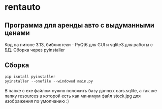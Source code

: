 # rentauto
## Программа для аренды авто с выдуманными ценами
Код на питоне 3.13, библиотеки - PyQt6 для GUI и sqlite3 для работы с БД.
Сборка через pyinstaller

## Сборка
```Python
pip isntall pyinstaller
pyinstaller --onefile --windowed main.py
```
В папке с exe файлом нужно положить базу данных cars.sqlite, а так же папку resources в которой есть как минимум файл stock.jpg для изображения по умолчанию
:)
